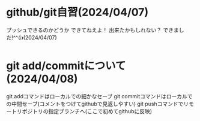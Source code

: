 # github/git自習(2024/04/07)
プッシュできるのかどうか
できてねえよ！
出来たかもしれない？
できました!^^👍(2024/04/07)

# git add/commitについて(2024/04/08)
git addコマンドはローカルでの細かなセーブ
git commitコマンドはローカルでの中間セーブ(コメントをつけてgithubで見返しやすい)
git pushコマンドでリモートリポジトリの指定ブランチへ(ここで初めてgithubに反映)

